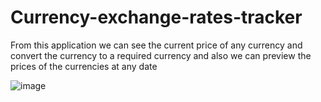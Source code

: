 # Currency-exchange-rates-tracker

From this application we can see the current price of any currency and convert the currency to a required currency and also we can preview the prices of the currencies at any date

![image](https://github.com/user-attachments/assets/73cc63f6-662c-4d22-85bc-cf2f4c885b22)
